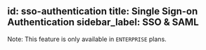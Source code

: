 id: sso-authentication
title: Single Sign-on Authentication
sidebar_label: SSO & SAML
---

Note: This feature is only available in `ENTERPRISE` plans. 
